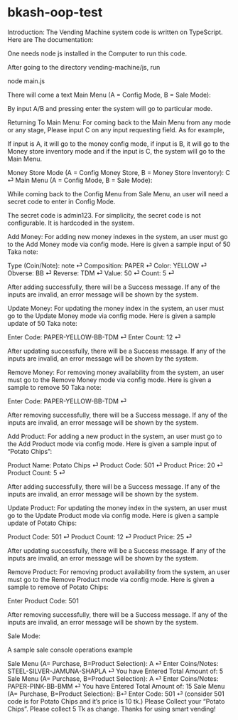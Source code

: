 # bkash-oop-test
Introduction:
The Vending Machine system code is written on TypeScript. Here are The documentation:

One needs node js installed in the Computer to run this code.

After going to the directory vending-machine/js, run 

node main.js

There will come a text
Main Menu (A = Config Mode, B = Sale Mode):

By input A/B and pressing enter the system will go to particular mode.

Returning To Main Menu:
For coming back to the Main Menu from any mode or any stage, Please input C on any input requesting field. As for example,

If input is A, it will go to the money config mode, if input is B, it will go to the Money store inventory mode and if the input is C, the system will go to the Main Menu.

Money Store Mode (A = Config Money Store, B = Money Store Inventory): C ⏎
Main Menu (A = Config Mode, B = Sale Mode):

While coming back to the Config Menu from Sale Menu, an user will need a secret code to enter in Config Mode.

The secret code is admin123. For simplicity, the secret code is not configurable. It is hardcoded in the system. 

Add Money:
For adding new money indexes in the system, an user must go to the Add Money mode via config mode. Here is given a sample input of 50 Taka note:

Type (Coin/Note): note ⏎
Composition: PAPER ⏎
Color: YELLOW ⏎
Obverse: BB ⏎
Reverse: TDM ⏎
Value: 50 ⏎
Count: 5 ⏎


After adding successfully, there will be a Success message.
If any of the inputs are invalid, an error message will be shown by the system.


Update Money:
For updating the money index in the system, an user must go to the Update Money mode via config mode. Here is given a sample update of 50 Taka note:

Enter Code: PAPER-YELLOW-BB-TDM ⏎
Enter Count: 12 ⏎

After updating successfully, there will be a Success message.
If any of the inputs are invalid, an error message will be shown by the system.

Remove Money:
For removing money availability from the system, an user must go to the Remove Money mode via config mode. Here is given a sample to remove 50 Taka note:

Enter Code: PAPER-YELLOW-BB-TDM ⏎

After removing successfully, there will be a Success message.
If any of the inputs are invalid, an error message will be shown by the system.

Add Product:
For adding a new product in the system, an user must go to the Add Product mode via config mode. Here is given a sample input of “Potato Chips”:

Product Name: Potato Chips ⏎
Product Code: 501 ⏎
Product Price: 20 ⏎
Product Count: 5 ⏎

After adding successfully, there will be a Success message.
If any of the inputs are invalid, an error message will be shown by the system.

Update Product:
For updating the money index in the system, an user must go to the Update Product mode via config mode. Here is given a sample update of Potato Chips:

Product Code: 501 ⏎
Product Count: 12 ⏎
Product Price: 25 ⏎

After updating successfully, there will be a Success message.
If any of the inputs are invalid, an error message will be shown by the system.


Remove Product:
For removing product availability from the system, an user must go to the Remove Product mode via config mode. Here is given a sample to remove of Potato Chips:

Enter Product Code: 501

After removing successfully, there will be a Success message.
If any of the inputs are invalid, an error message will be shown by the system.

Sale Mode:

A sample sale console operations example

Sale Menu (A= Purchase, B=Product Selection): A ⏎
Enter Coins/Notes: STEEL-SILVER-JAMUNA-SHAPLA ⏎
You have Entered Total Amount of: 5
Sale Menu (A= Purchase, B=Product Selection): A ⏎
Enter Coins/Notes: PAPER-PINK-BB-BMM ⏎
You have Entered Total Amount of: 15
Sale Menu (A= Purchase, B=Product Selection): B⏎
Enter Code: 501 ⏎ (consider 501 code is for Potato Chips and it’s price is 10 tk.)
Please Collect your “Potato Chips”.
Please collect 5 Tk as change.
Thanks for using smart vending!
